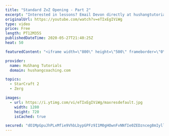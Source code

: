 ```yaml
---
title: "Standard ZvZ Opening - Part 2"
excerpt: "Interested in lessons? Email Devon directly at hushangtutorials@outlook.com ------------------------------------------------------------------------------------------------------- Want to support HuShang Tutorials directly? Patreon is a website where you can contribute a monthly donation that will help"
originalUrl: https://youtube.com/watch?v=eTIxEgIViWg
type: video
price: Free
length: PT12M35S
publishedDateTime: 2020-05-27T21:40:25Z
heat: 50

featuredContent: "<iframe width=\"800\" height=\"500\" frameborder=\"0\" src=\"https://www.youtube.com/embed/eTIxEgIViWg\" allow=\"accelerometer; autoplay; encrypted-media; gyroscope; picture-in-picture\" allowfullscreen></iframe>"

provider:
  name: HuShang Tutorials
  domain: hushangcoaching.com

topics:
  - StarCraft 2
  - Zerg

images:
  - url: https://i.ytimg.com/vi/eTIxEgIViWg/maxresdefault.jpg
    width: 1280
    height: 720
    isCached: true

secured: "dO1MpGpuJhPLxMfie9VhbLbypGPFz9I1M0gHOwnFvNNfIe0ZEDznceg8mIyllgYDqMXq8DhJo5zBXtdqLrz2dQXNqE0KtMFVUZtp5rMDFVz4hwoMcIPm8xY/Qy+kXJv0SUXiu9El0fdpf0jUMHi6bODcmtUh4mPjrS/q9Oh/MnNoCfruaakIKM662wXAapR7Vp7SiXCAiAu7UJ9otLAeV13eMre1nVJiUs3XO2Y07pUeEn59c2Poan3VRLvJOWanlHtSE5Ie4qZBtVn2qPy0Lvo4lZgs6j3HTyT9yb3u+XkpQR1W/Sv98FP1AK9xDkfEQF8Gd8LGUVWnuDLdBoWghMXmPFD452Axuz5q6u+fSZ30+atBq8FuPKeJez9cdOTv3dInO0NiD1RCpAkZIngCcAix7Yls7bya6O+shJB9Fdc=;zhPidFln4kXc8+5bFAKpJg=="
---
```


